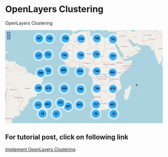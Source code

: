 # OpenLayers Clustering
OpenLayers Clustering

![OpenLayers Clustering](OpenLayersClustering.gif)

## For tutorial post, click on following link<br/>
[Implement OpenLayers Clustering](https://spatial-dev.guru/2022/03/26/clustered-features-in-openlayers/"")
